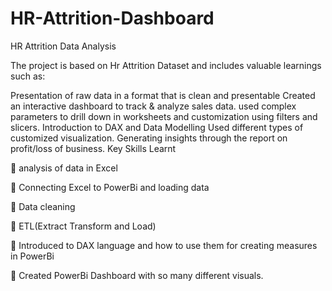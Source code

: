 # HR-Attrition-Dashboard

HR Attrition Data Analysis

The project is based on Hr Attrition Dataset and includes valuable learnings such as:

Presentation of raw data in a format that is clean and presentable
Created an interactive dashboard to track & analyze sales data.
used complex parameters to drill down in worksheets and customization using filters and slicers.
Introduction to DAX and Data Modelling
Used different types of customized visualization.
Generating insights through the report on profit/loss of business.
Key Skills Learnt

🔑 analysis of data in Excel

🔑 Connecting Excel to PowerBi and loading data

🔑 Data cleaning

🔑 ETL(Extract Transform and Load)

🔑 Introduced to DAX language and how to use them for creating measures in PowerBi

🔑 Created PowerBi Dashboard with so many different visuals.
